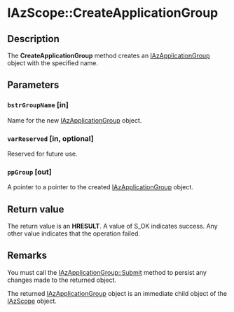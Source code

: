 # IAzScope::CreateApplicationGroup

## Description

The **CreateApplicationGroup** method creates an [IAzApplicationGroup](https://learn.microsoft.com/windows/desktop/api/azroles/nn-azroles-iazapplicationgroup) object with the specified name.

## Parameters

### `bstrGroupName` [in]

Name for the new [IAzApplicationGroup](https://learn.microsoft.com/windows/desktop/api/azroles/nn-azroles-iazapplicationgroup) object.

### `varReserved` [in, optional]

Reserved for future use.

### `ppGroup` [out]

A pointer to a pointer to the created [IAzApplicationGroup](https://learn.microsoft.com/windows/desktop/api/azroles/nn-azroles-iazapplicationgroup) object.

## Return value

The return value is an **HRESULT**. A value of S_OK indicates success. Any other value indicates that the operation failed.

## Remarks

You must call the [IAzApplicationGroup::Submit](https://learn.microsoft.com/windows/desktop/api/azroles/nf-azroles-iazapplicationgroup-submit) method to persist any changes made to the returned object.

The returned [IAzApplicationGroup](https://learn.microsoft.com/windows/desktop/api/azroles/nn-azroles-iazapplicationgroup) object is an immediate child object of the [IAzScope](https://learn.microsoft.com/windows/desktop/api/azroles/nn-azroles-iazscope) object.